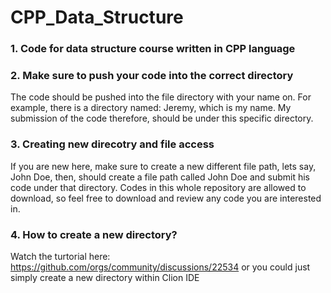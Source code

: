 # CPP_Data_Structure
<h3>1. Code for data structure course written in CPP language</h3>
<h3>2. Make sure to push your code into the correct directory</h3>
<p>The code should be pushed into the file directory with your name on. For example, there is a directory named: Jeremy, which is my name. My submission of the code therefore, should be under this specific directory.</p>
<h3>3. Creating new direcotry and file access</h3>
<p>If you are new here, make sure to create a new different file path, lets say, John Doe, then, should create a file path called John Doe and submit his code under that directory.
Codes in this whole repository are allowed to download, so feel free to download and review any code you are interested in.
</p>
<h3>4. How to create a new directory?</h3>
<p>Watch the turtorial here: <a href>https://github.com/orgs/community/discussions/22534</a> or you could just simply create a new directory within Clion IDE</p>

